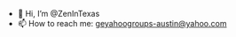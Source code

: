 - 👋 Hi, I’m @ZenInTexas
- 📫 How to reach me: geyahoogroups-austin@yahoo.com

<!---
ZenInTexas/ZenInTexas is a ✨ special ✨ repository because its `README.md` (this file) appears on your GitHub profile.
You can click the Preview link to take a look at your changes.
--->
